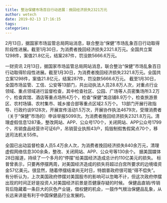 ```yaml
---
title: 整治保健市场百日行动进展：挽回经济损失2321万元
author: wetech
date: 2019-02-13 17:16:15
tags: 
categories: 
---
```

2月13日，据国家市场监管总局网站消息，联合整治“保健”市场乱象百日行动取得阶段性进展。截至1月30日，为消费者挽回经济损失2321.8万元。全国共立案1298件，案值21.8亿元，结案287件，罚没款5666.6万元。
<!-- more -->
一财资讯
2月13日，据国家市场监管总局网站消息，联合整治“保健”市场乱象百日行动取得阶段性进展。截至1月30日，为消费者挽回经济损失2321.8万元。全国共立案1298件，案值21.8亿元，结案287件，罚没款5666.6万元。
截至1月30日，全国市场监管、工信、公安等13部门，共出动执法人员28.8万人次，对重点行业领域、重点领域进行监督检查，其中检查社区、公园、广场等人员密集场所3.2万个，检查宾馆、酒店等重点场所4万个，检查“保健”类店铺8.9万个，检查旅游景区、农村场镇、农村集市、城乡接合部等重点区域2.5万个。
13部门开展行政指导、行政约谈9128次，开展宣传活动1.5万次，开展协作执法4679次，受理消费者（关于“保健”市场的）申诉举报5099次。为消费者挽回经济损失2321.8万元。清理虚假信息1287条，整改网站、APP、公众号170个，关闭网站、APP公众号1799个，吊销食品经营许可证6户，吊销营业执照43户，捣毁制假售假窝点70个，移送司法机关55件。
 
 
全国已出动监督检查人员5.4万余人次，为消费者挽回经济损失840余万元，清理虚假网络信息300余条，整改、关闭网站、APP、公众号等130余个。
据美国媒体28日报道，持续了一个多月的“停摆”给美国经济造成总计约110亿美元的损失。
标普曾表示，只要再停摆两周，对美国经济造成的损失将超过白宫所要求的边境墙资金57亿美元。很显然，随着停摆结束尚无时日，特朗普政府很可能“得不偿失”。
有分析认为，上次美国政府停摆对美国股市的影响可以忽略不计，但这次政府停摆出现的时间正好是投资人对美国经济前景是否健康存疑的时候。 
保健品直销/传销背后隐藏着一条巨大的灰色产业链，借权健的机会，一鼓作气根治保健品乱象，从长远来讲是有利于中国保健品行业发展的。

